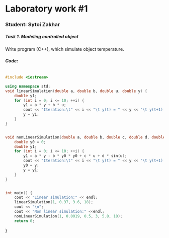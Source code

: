 # Laboratory work #1

### Student: Sytoi Zakhar

##### Task 1. Modeling controlled object

Write program (C++), which simulate object temperature.


##### Code:
```c++

#include <iostream>

using namespace std;
void linearSimulation(double a, double b, double u, double y) {
    double y1;
    for (int i = 0; i <= 10; ++i) {
        y1 = a * y + b * u;
        cout << "Iteration:\t" << i << "\t y(t) = " << y << "\t y(t+1) = " << y1 << endl;
        y = y1;
    }
}


void nonLinearSimulation(double a, double b, double c, double d, double u, double y) {
    double y0 = 0; 
    double y1; 
    for (int i = 0; i <= 10; ++i) {
        y1 = a * y - b * y0 * y0 + c * u + d * sin(u);
        cout << "Iteration:\t" << i << "\t y(t) = " << y << "\t y(t+1) = " << y1 << endl;
        y0 = y;
        y = y1;
    }
}


int main() {
    cout << "Linear simulation:" << endl;
    linearSimulation(1, 0.37, 3.6, 18);
    cout << "\n";
    cout << "Non linear simulation:" <<endl;
    nonLinearSimulation(1, 0.0019, 0.5, 3, 5.8, 18);
    return 0;
```
}